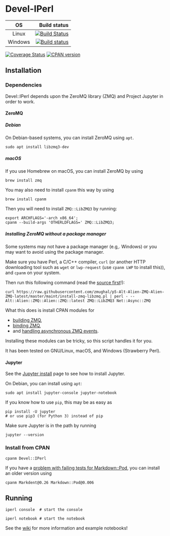 # Devel-IPerl

| OS      |  Build status |
|:-------:|--------------:|
| Linux   | [![Build Status](https://travis-ci.org/EntropyOrg/p5-Devel-IPerl.png?branch=master)](https://travis-ci.org/EntropyOrg/p5-Devel-IPerl) |
| Windows | [![Build status](https://ci.appveyor.com/api/projects/status/cnlq1vael2mehipa/branch/master?svg=true)](https://ci.appveyor.com/project/zmughal/p5-devel-iperl/branch/master) |

[![Coverage Status](https://coveralls.io/repos/EntropyOrg/p5-Devel-IPerl/badge.png?branch=master)](https://coveralls.io/r/EntropyOrg/p5-Devel-IPerl?branch=master)
[![CPAN version](https://badge.fury.io/pl/Devel-IPerl.svg)](https://metacpan.org/pod/Devel::IPerl)

## Installation

### Dependencies

Devel::IPerl depends upon the ZeroMQ library (ZMQ) and Project Jupyter in order to work.

#### ZeroMQ

##### Debian

On Debian-based systems, you can install ZeroMQ using `apt`.

    sudo apt install libzmq3-dev 

##### macOS

If you use Homebrew on macOS, you can install ZeroMQ by using

    brew install zmq

You may also need to install `cpanm` this way by using

    brew install cpanm

Then you will need to install `ZMQ::LibZMQ3` by running:

    export ARCHFLAGS='-arch x86_64';
    cpanm --build-args 'OTHERLDFLAGS=' ZMQ::LibZMQ3;

##### Installing ZeroMQ without a package manager

Some systems may not have a package manager (e.g,. Windows) or you may want to
avoid using the package manager.

Make sure you have Perl, a C/C++ compiler, `curl` (or another HTTP downloading
tool such as `wget` or `lwp-request` (use `cpanm LWP` to install this)), and `cpanm` on your system.

Then run this following command (read the [source first](https://raw.githubusercontent.com/zmughal/p5-Alt-Alien-ZMQ-Alien-ZMQ-latest/master/maint/install-zmq-libzmq.pl)!):

    curl https://raw.githubusercontent.com/zmughal/p5-Alt-Alien-ZMQ-Alien-ZMQ-latest/master/maint/install-zmq-libzmq.pl | perl - -- Alt::Alien::ZMQ::Alien::ZMQ::latest ZMQ::LibZMQ3 Net::Async::ZMQ

What this does is install CPAN modules for

 - [building ZMQ](https://p3rl.org/Alien::ZMQ::latest),
 - [binding ZMQ](https://p3rl.org/ZMQ::LibZMQ3),
 - and [handling asynchronous ZMQ events](https://p3rl.org/Net::Async::ZMQ).

Installing these modules can be tricky, so this script handles it for you.

It has been tested on GNU/Linux, macOS, and Windows (Strawberry Perl).

#### Jupyter

See the [Jupyter install](http://jupyter.org/install.html) page to see how to
install Jupyter.

On Debian, you can install using `apt`:

    sudo apt install jupyter-console jupyter-notebook

If you know how to use `pip`, this may be as easy as

    pip install -U jupyter
    # or use pip3 (for Python 3) instead of pip

Make sure Jupyter is in the path by running

    jupyter --version

### Install from CPAN

    cpanm Devel::IPerl

If you have a [problem with failing tests for Markdown::Pod](https://github.com/keedi/Markdown-Pod/issues/8),
you can install an older version using

    cpanm Markdent@0.26 Markdown::Pod@0.006

## Running

    iperl console  # start the console

    iperl notebook # start the notebook

See the [wiki](https://github.com/EntropyOrg/p5-Devel-IPerl/wiki) for more
information and example notebooks!
